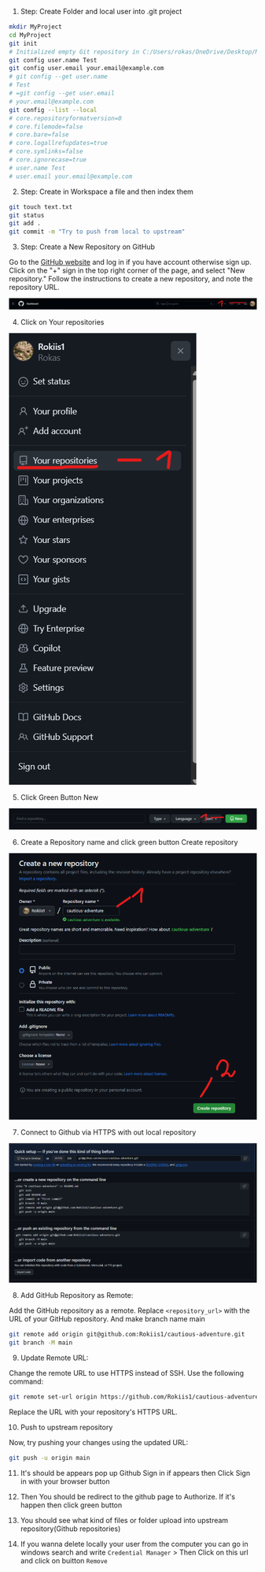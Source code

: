 1. Step: Create Folder and local user into .git project

```bash
mkdir MyProject
cd MyProject
git init
# Initialized empty Git repository in C:/Users/rokas/OneDrive/Desktop/MyProject/.git/
git config user.name Test
git config user.email your.email@example.com
# git config --get user.name
# Test
# =git config --get user.email
# your.email@example.com
git config --list --local
# core.repositoryformatversion=0
# core.filemode=false
# core.bare=false
# core.logallrefupdates=true
# core.symlinks=false
# core.ignorecase=true
# user.name Test
# user.email your.email@example.com
```

2. Step: Create in Workspace a file and then index them

```bash
git touch text.txt
git status
git add .
git commit -m "Try to push from local to upstream"
```

3. Step: Create a New Repository on GitHub

Go to the [GitHub website](https://github.com/) and log in if you have account otherwise sign up. Click on the "+" sign in the top right corner of the page, and select "New repository." Follow the instructions to create a new repository, and note the repository URL.

![Github](../../../images/sharingUpdatingProjects/githubStart/GithubStart1.png)

4. Click on Your repositories

![Github](../../../images/sharingUpdatingProjects/githubStart/GithubStart2.png)

5. Click Green Button New

![Github](../../../images/sharingUpdatingProjects/githubStart/GithubStart3.png)

6. Create a Repository name and click green button Create repository

![Github](../../../images/sharingUpdatingProjects/githubStart/GithubStart4.png)

7. Connect to Github via HTTPS with out local repository

![Github](../../../images/sharingUpdatingProjects/githubStart/GithubStart5.png)

8. Add GitHub Repository as Remote:

Add the GitHub repository as a remote. Replace `<repository_url>` with the URL of your GitHub repository. And make branch name main

```bash
git remote add origin git@github.com:Rokiis1/cautious-adventure.git
git branch -M main
```

9. Update Remote URL:

Change the remote URL to use HTTPS instead of SSH. Use the following command:

```bash
git remote set-url origin https://github.com/Rokiis1/cautious-adventure.git
```

Replace the URL with your repository's HTTPS URL.

10. Push to upstream repository

Now, try pushing your changes using the updated URL:

```bash
git push -u origin main
```

11. It's should be appears pop up Github Sign in if appears then Click Sign in with your browser button

12. Then You should be redirect to the github page to Authorize. If it's happen then click green button


13. You should see what kind of files or folder upload into upstream repository(Github repositories)

14. If you wanna delete locally your user from the computer you can go in windows search and write `Credential Manager` >
Then Click on this url and click on buitton `Remove`
